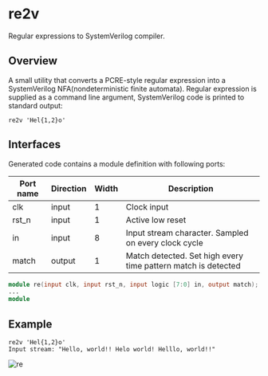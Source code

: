 # re2v
Regular expressions to SystemVerilog compiler.

## Overview
A small utility that converts a PCRE-style regular expression into a SystemVerilog NFA(nondeterministic finite automata). Regular expression is supplied as a command line 
argument, SystemVerilog code is printed to standard output:
```shell
re2v 'Hel{1,2}o'
```
## Interfaces
Generated code contains a module definition with following ports:

| Port name  | Direction | Width | Description|
| ------------- | ------------- | ------------- | ------------- |
| clk  | input  | 1 | Clock input |
| rst_n  | input  | 1 | Active low reset |
| in  | input  | 8 | Input stream character. Sampled on every clock cycle |
| match  | output  | 1 | Match detected. Set high every time pattern match is detected |


```verilog
module re(input clk, input rst_n, input logic [7:0] in, output match);
...
module
```

## Example
```shell
re2v 'Hel{1,2}o'
Input stream: "Hello, world!! Helo world! Helllo, world!!"
```
![re](https://cloud.githubusercontent.com/assets/1516471/21919215/69edca3c-d90d-11e6-92a7-f632597b524d.png)

